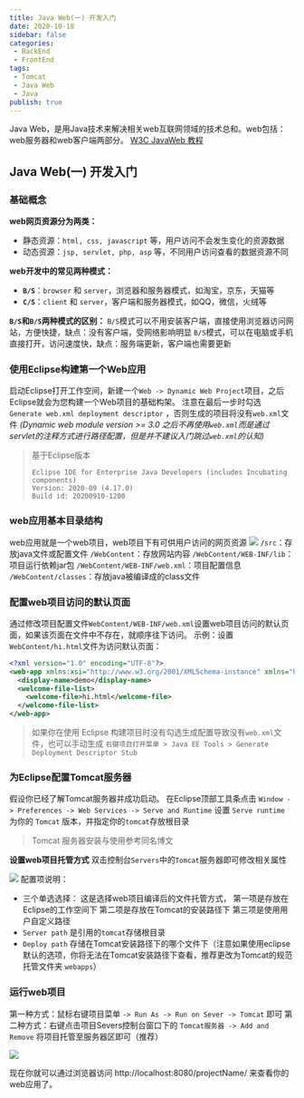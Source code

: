 ```yaml
---
title: Java Web(一) 开发入门
date: 2020-10-18
sidebar: false
categories:
 - BackEnd
 - FrontEnd
tags:
 - Tomcat
 - Java Web
 - Java
publish: true
---
```

Java Web，是用Java技术来解决相关web互联网领域的技术总和。web包括：web服务器和web客户端两部分。
[W3C JavaWeb 教程](https://www.w3cschool.cn/javaweb/)
<!-- more -->
## Java Web(一) 开发入门

### 基础概念
**web网页资源分为两类：**
- 静态资源：`html, css, javascript` 等，用户访问不会发生变化的资源数据
- 动态资源：`jsp, servlet, php, asp` 等，不同用户访问查看的数据资源不同

**web开发中的常见两种模式：**
- **`B/S`**：`browser` 和 `server`，浏览器和服务器模式，如淘宝，京东，天猫等
- **`C/S`**：`client` 和 `server`，客户端和服务器模式，如QQ，微信，火绒等

**`B/S`和`B/S`两种模式的区别：**
`B/S`模式可以不用安装客户端，直接使用浏览器访问网站，方便快捷，缺点：没有客户端，受网络影响明显
`B/S`模式，可以在电脑或手机直接打开，访问速度快，缺点：服务端更新，客户端也需要更新

### 使用Eclipse构建第一个Web应用
启动Eclipse打开工作空间，新建一个`Web -> Dynamic Web Project`项目，之后Eclipse就会为您构建一个Web项目的基础构架。
注意在最后一步时勾选 `Generate web.xml deployment descriptor` ，否则生成的项目将没有`web.xml`文件 *(Dynamic web module version >= 3.0 之后不再使用`web.xml`而是通过servlet的注释方式进行路径配置，但是并不建议入门跳过`web.xml`的认知)*

> 基于Eclipse版本
> ```
> Eclipse IDE for Enterprise Java Developers (includes Incubating components)
> Version: 2020-09 (4.17.0)
> Build id: 20200910-1200
> ```


### web应用基本目录结构
web应用就是一个web项目，web项目下有可供用户访问的网页资源
![](https://gitee.com/QiJieH/blog-image-bed/raw/master/20201019000840.png)
`/src`：存放java文件或配置文件
`/WebContent`：存放网站内容
`/WebContent/WEB-INF/lib`：项目运行依赖jar包
`/WebContent/WEB-INF/web.xml`：项目配置信息
`/WebContent/classes`：存放java被编译成的class文件

### 配置web项目访问的默认页面
通过修改项目配置文件`WebContent/WEB-INF/web.xml`设置web项目访问的默认页面，如果该页面在文件中不存在，就顺序往下访问。
示例：设置`WebContent/hi.html`文件为访问默认页面：
```xml
<?xml version="1.0" encoding="UTF-8"?>
<web-app xmlns:xsi="http://www.w3.org/2001/XMLSchema-instance" xmlns="http://java.sun.com/xml/ns/javaee" xsi:schemaLocation="http://java.sun.com/xml/ns/javaee http://java.sun.com/xml/ns/javaee/web-app_3_0.xsd" version="3.0">
  <display-name>demo</display-name>
  <welcome-file-list>
    <welcome-file>hi.html</welcome-file>
  </welcome-file-list>
</web-app>
```
> 如果你在使用 Eclipse 构建项目时没有勾选生成配置导致没有`web.xml`文件，也可以手动生成
> `右键项目打开菜单 > Java EE Tools > Generate Deployment Descriptor Stub`

### 为Eclipse配置Tomcat服务器
假设你已经了解Tomcat服务器并成功启动。
在Eclipse顶部工具条点击 `Window -> Preferences -> Web Services -> Serve and Runtime`
设置 `Serve runtime` 为你的 `Tomcat` 版本，并指定你的`tomcat`存放根目录
> Tomcat 服务器安装与使用参考同名博文

**设置web项目托管方式**
双击控制台`Servers`中的`Tomcat`服务器即可修改相关属性

![](https://gitee.com/QiJieH/blog-image-bed/raw/master/20201019004417.png)
配置项说明：
- 三个单选选择：
这是选择web项目编译后的文件托管方式，
第一项是存放在Eclipse的工作空间下
第二项是存放在Tomcat的安装路径下
第三项是使用用户自定义路径
- `Server path` 是引用的`tomcat`存储根目录
- `Deploy path` 存储在Tomcat安装路径下的哪个文件下（注意如果使用eclipse默认的选项，你将无法在Tomcat安装路径下查看，推荐更改为Tomcat的规范托管文件夹 `webapps`）

### 运行web项目
第一种方式：鼠标右键项目菜单 `-> Run As -> Run on Sever -> Tomcat` 即可
第二种方式：右键点击项目Severs控制台窗口下的 `Tomcat服务器 -> Add and Remove` 将项目托管至服务器区即可（推荐）

![](https://gitee.com/QiJieH/blog-image-bed/raw/master/20201019004728.png)


现在你就可以通过浏览器访问 http://localhost:8080/projectName/ 来查看你的web应用了。